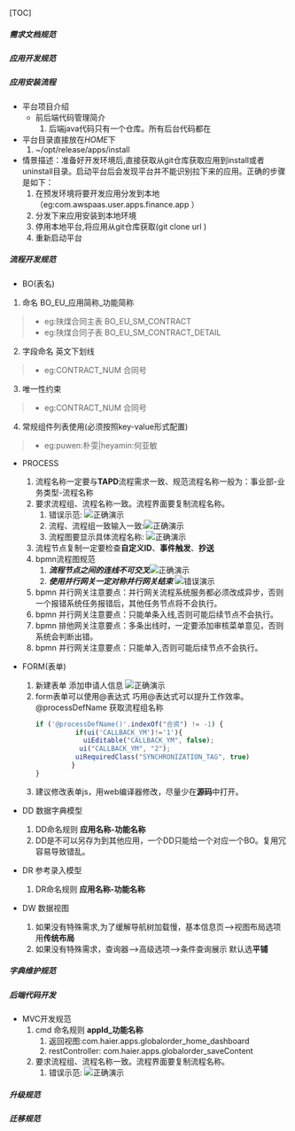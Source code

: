 [TOC]
##### 需求文档规范
##### 应用开发规范
##### 应用安装流程
* 平台项目介绍
  * 前后端代码管理简介
    1. 后端java代码只有一个仓库。所有后台代码都在 
* 平台目录直接放在*HOME*下
   1. ~/opt/release/apps/install
* 情景描述：准备好开发环境后,直接获取从git仓库获取应用到install或者uninstall目录。启动平台后会发现平台并不能识别拉下来的应用。正确的步骤是如下：
  1. 在预发环境将要开发应用分发到本地（eg:com.awspaas.user.apps.finance.app ）
  2. 分发下来应用安装到本地环境
  3. 停用本地平台,将应用从git仓库获取(git clone url )
  4. 重新启动平台

##### 流程开发规范
* BO(表名)
 1. 命名 BO_EU_应用简称_功能简称 
   >* eg:陕煤合同主表 BO_EU_SM_CONTRACT
   >* eg:陕煤合同子表 BO_EU_SM_CONTRACT_DETAIL
 2. 字段命名 英文下划线 
   >* eg:CONTRACT_NUM 合同号
 3. 唯一性约束
   >* eg:CONTRACT_NUM 合同号
 4. 常规组件列表使用(必须按照key-value形式配置)

   >* eg:puwen:朴雯|heyamin:何亚敏
* PROCESS
  1. 流程名称一定要与**TAPD**流程需求一致、规范流程名称一般为：事业部-业务类型-流程名称
  2. 要求流程组、流程名称一致。流程界面要复制流程名称。
     1. 错误示范: ![正确演示](http://aws-staging.yimei180.com/portal/process_def_name.png '区块链') 
     2. 流程、流程组一致输入一致:![正确演示](http://aws-staging.yimei180.com/portal/process_name_right.png '区块链') 
     3. 流程图要显示具体流程名称: ![正确演示](http://aws-staging.yimei180.com/portal/bpmn_process3.png '区块链')
  3. 流程节点复制一定要检查**自定义ID**、**事件触发**、**抄送**
  4. bpmn流程图规范
     1. ***流程节点之间的连线不可交叉***![正确演示](http://aws-staging.yimei180.com/portal/bpmn_process_error.png '区块链')
     2. ***使用并行网关一定对称并行网关结束*** ![错误演示](http://aws-staging.yimei180.com/portal/bpmn_process_error2.png '区块链')
  5. bpmn 并行网关注意要点：并行网关流程系统服务都必须改成异步，否则一个报错系统任务报错后，其他任务节点将不会执行。
  6. bpmn 并行网关注意要点：只能单条入线,否则可能后续节点不会执行。
  7. bpmn 排他网关注意要点：多条出线时，一定要添加审核菜单意见，否则系统会判断出错。
  8. bpmn 并行网关注意要点：只能单入,否则可能后续节点不会执行。
* FORM(表单)
  1. 新建表单 添加申请人信息 ![正确演示](http://aws-staging.yimei180.com/portal/form_001.png '区块链')
  2. form表单可以使用@表达式 巧用@表达式可以提升工作效率。@processDefName 获取流程组名称 
     ```js 
     if ('@processDefName()'.indexOf("合资") != -1) {
               if(ui('CALLBACK_YM')!='1'){
                 uiEditable("CALLBACK_YM", false);
                ui("CALLBACK_YM", "2");
               uiRequiredClass("SYNCHRONIZATION_TAG", true)
              }
     }
  3. 建议修改表单js，用web编译器修改，尽量少在**源码**中打开。
  
* DD 数据字典模型
  1. DD命名规则 **应用名称-功能名称**
  2. DD是不可以另存为到其他应用，一个DD只能给一个对应一个BO。复用冗容易导致错乱。
* DR 参考录入模型
  1. DR命名规则 **应用名称-功能名称**
* DW 数据视图 
  1. 如果没有特殊需求,为了缓解导航树加载慢，基本信息页-->视图布局选项用**传统布局** 
  2. 如果没有特殊需求，查询器-->高级选项-->条件查询展示  默认选**平铺**
##### 字典维护规范
##### 后端代码开发
* MVC开发规范 
  1. cmd 命名规则 **appId_功能名称** 
     1. 返回视图:com.haier.apps.globalorder_home_dashboard
     1. restController: com.haier.apps.globalorder_saveContent
  2. 要求流程组、流程名称一致。流程界面要复制流程名称。
     1. 错误示范: ![正确演示](http://aws-staging.yimei180.com/portal/process_def_name.png '区块链') 
##### 升级规范
#####  迁移规范

